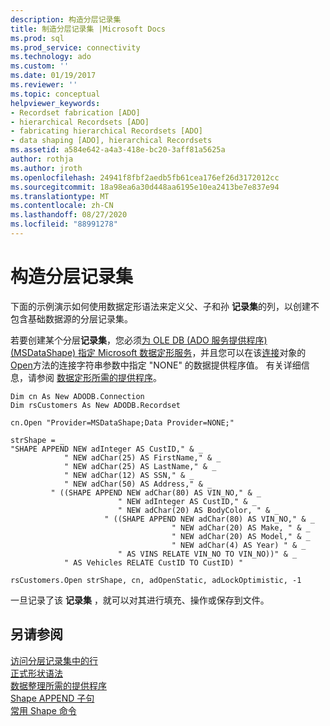 ```yaml
---
description: 构造分层记录集
title: 制造分层记录集 |Microsoft Docs
ms.prod: sql
ms.prod_service: connectivity
ms.technology: ado
ms.custom: ''
ms.date: 01/19/2017
ms.reviewer: ''
ms.topic: conceptual
helpviewer_keywords:
- Recordset fabrication [ADO]
- hierarchical Recordsets [ADO]
- fabricating hierarchical Recordsets [ADO]
- data shaping [ADO], hierarchical Recordsets
ms.assetid: a584e642-a4a3-418e-bc20-3aff81a5625a
author: rothja
ms.author: jroth
ms.openlocfilehash: 24941f8fbf2aedb5fb61cea176ef26d3172012cc
ms.sourcegitcommit: 18a98ea6a30d448aa6195e10ea2413be7e837e94
ms.translationtype: MT
ms.contentlocale: zh-CN
ms.lasthandoff: 08/27/2020
ms.locfileid: "88991278"
---
```

# <a name="fabricating-hierarchical-recordsets"></a>构造分层记录集
下面的示例演示如何使用数据定形语法来定义父、子和孙 **记录集**的列，以创建不包含基础数据源的分层记录集。  
  
 若要创建某个分层**记录集**，您必须[为 OLE DB (ADO 服务提供程序)  (MSDataShape) 指定 Microsoft 数据定形服务](../appendixes/microsoft-data-shaping-service-for-ole-db-ado-service-provider.md)，并且您可以在该[连接](../../reference/ado-api/connection-object-ado.md)对象的[Open](../../reference/ado-api/open-method-ado-connection.md)方法的连接字符串参数中指定 "NONE" 的数据提供程序值。 有关详细信息，请参阅 [数据定形所需的提供程序](./required-providers-for-data-shaping.md)。  
  
```  
Dim cn As New ADODB.Connection  
Dim rsCustomers As New ADODB.Recordset  
  
cn.Open "Provider=MSDataShape;Data Provider=NONE;"  
  
strShape = _  
"SHAPE APPEND NEW adInteger AS CustID," & _  
            " NEW adChar(25) AS FirstName," & _  
            " NEW adChar(25) AS LastName," & _  
            " NEW adChar(12) AS SSN," & _  
            " NEW adChar(50) AS Address," & _  
         " ((SHAPE APPEND NEW adChar(80) AS VIN_NO," & _  
                        " NEW adInteger AS CustID," & _  
                        " NEW adChar(20) AS BodyColor, " & _  
                     " ((SHAPE APPEND NEW adChar(80) AS VIN_NO," & _  
                                    " NEW adChar(20) AS Make, " & _  
                                    " NEW adChar(20) AS Model," & _  
                                    " NEW adChar(4) AS Year) " & _  
                        " AS VINS RELATE VIN_NO TO VIN_NO))" & _  
            " AS Vehicles RELATE CustID TO CustID) "  
  
rsCustomers.Open strShape, cn, adOpenStatic, adLockOptimistic, -1  
```  
  
 一旦记录了该 **记录集** ，就可以对其进行填充、操作或保存到文件。  
  
## <a name="see-also"></a>另请参阅  
 [访问分层记录集中的行](./accessing-rows-in-a-hierarchical-recordset.md)   
 [正式形状语法](./formal-shape-grammar.md)   
 [数据整理所需的提供程序](./required-providers-for-data-shaping.md)   
 [Shape APPEND 子句](./shape-append-clause.md)   
 [常用 Shape 命令](./shape-commands-in-general.md)